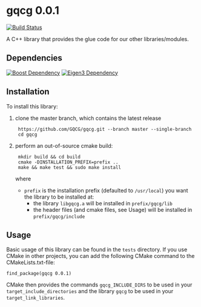 # gqcg 0.0.1
[![Build Status](https://travis-ci.org/GQCG/gqcg.svg?branch=master)](https://travis-ci.org/GQCG/gqcg)

A C++ library that provides the glue code for our other libraries/modules.


## Dependencies

[![Boost Dependency](https://img.shields.io/badge/Boost-1.65.1+-000000.svg)](http://www.boost.org)
[![Eigen3 Dependency](https://img.shields.io/badge/Eigen-3.3.4+-000000.svg)](http://eigen.tuxfamily.org/index.php?title=Main_Page)


## Installation
To install this library:
1. clone the master branch, which contains the latest release

        https://github.com/GQCG/gqcg.git --branch master --single-branch
        cd gqcg

2. perform an out-of-source cmake build:

        mkdir build && cd build
        cmake -DINSTALLATION_PREFIX=prefix ..
        make && make test && sudo make install

    where
    * `prefix` is the installation prefix (defaulted to `/usr/local`) you want the library to be installed at:
        * the library `libgqcg.a` will be installed in `prefix/gqcg/lib`
        * the header files (and cmake files, see Usage) will be installed in `prefix/gqcg/include`


## Usage
Basic usage of this library can be found in the `tests` directory. If you use CMake in other projects, you can add the following CMake command to the CMakeLists.txt-file:

    find_package(gqcg 0.0.1)

CMake then provides the commands `gqcg_INCLUDE_DIRS` to be used in your `target_include_directories` and the library `gqcg` to be used in your `target_link_libraries`.
